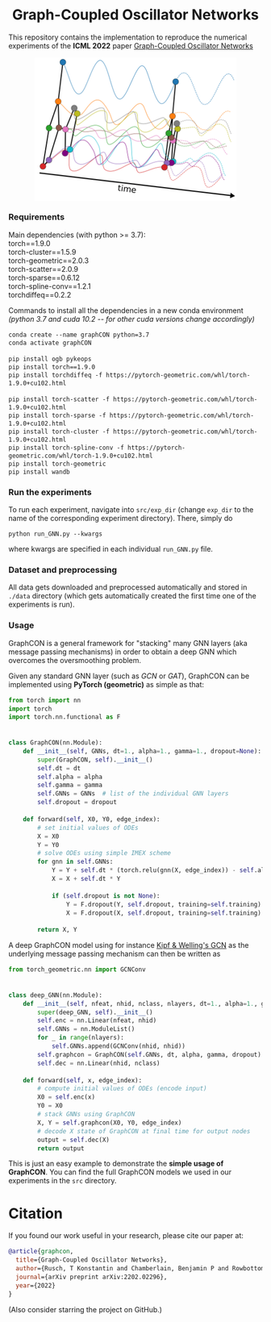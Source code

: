 <h1 align='center'> Graph-Coupled Oscillator Networks </h1>

This repository contains the implementation to reproduce the numerical experiments 
of the **ICML 2022** paper [Graph-Coupled Oscillator Networks](https://arxiv.org/abs/2202.02296)

<p align="center">
<img align="middle" src="./imgs/graphCON_figure.png" width="400" />
</p>

### Requirements
Main dependencies (with python >= 3.7):<br />
torch==1.9.0<br />
torch-cluster==1.5.9<br />
torch-geometric==2.0.3<br />
torch-scatter==2.0.9<br />
torch-sparse==0.6.12<br />
torch-spline-conv==1.2.1<br />
torchdiffeq==0.2.2

Commands to install all the dependencies in a new conda environment <br />
*(python 3.7 and cuda 10.2 -- for other cuda versions change accordingly)*
```
conda create --name graphCON python=3.7
conda activate graphCON

pip install ogb pykeops
pip install torch==1.9.0
pip install torchdiffeq -f https://pytorch-geometric.com/whl/torch-1.9.0+cu102.html

pip install torch-scatter -f https://pytorch-geometric.com/whl/torch-1.9.0+cu102.html
pip install torch-sparse -f https://pytorch-geometric.com/whl/torch-1.9.0+cu102.html
pip install torch-cluster -f https://pytorch-geometric.com/whl/torch-1.9.0+cu102.html
pip install torch-spline-conv -f https://pytorch-geometric.com/whl/torch-1.9.0+cu102.html
pip install torch-geometric
pip install wandb
```

### Run the experiments
To run each experiment, navigate into `src/exp_dir` 
(change `exp_dir` to the name of the corresponding experiment directory).
There, simply do
```
python run_GNN.py --kwargs
```
where kwargs are specified in each individual `run_GNN.py` file.

### Dataset and preprocessing
All data gets downloaded and preprocessed automatically and stored in `./data` directory 
(which gets automatically created the first time one of the experiments is run).

### Usage
GraphCON is a general framework for "stacking" many GNN layers (aka message passing mechanisms)
in order to obtain a deep GNN which overcomes the oversmoothing problem. <br />

Given any standard GNN layer (such as *GCN* or *GAT*), 
GraphCON can be implemented using **PyTorch (geometric)** as simple as that: 
```python
from torch import nn
import torch
import torch.nn.functional as F


class GraphCON(nn.Module):
    def __init__(self, GNNs, dt=1., alpha=1., gamma=1., dropout=None):
        super(GraphCON, self).__init__()
        self.dt = dt
        self.alpha = alpha
        self.gamma = gamma
        self.GNNs = GNNs  # list of the individual GNN layers
        self.dropout = dropout

    def forward(self, X0, Y0, edge_index):
        # set initial values of ODEs
        X = X0
        Y = Y0
        # solve ODEs using simple IMEX scheme
        for gnn in self.GNNs:
            Y = Y + self.dt * (torch.relu(gnn(X, edge_index)) - self.alpha * Y - self.gamma * X)
            X = X + self.dt * Y

            if (self.dropout is not None):
                Y = F.dropout(Y, self.dropout, training=self.training)
                X = F.dropout(X, self.dropout, training=self.training)

        return X, Y
```

A deep GraphCON model using for instance [Kipf & Welling's GCN](https://arxiv.org/abs/1609.02907)
as the underlying message passing mechanism can then be written as

```python
from torch_geometric.nn import GCNConv


class deep_GNN(nn.Module):
    def __init__(self, nfeat, nhid, nclass, nlayers, dt=1., alpha=1., gamma=1., dropout=None):
        super(deep_GNN, self).__init__()
        self.enc = nn.Linear(nfeat, nhid)
        self.GNNs = nn.ModuleList()
        for _ in range(nlayers):
            self.GNNs.append(GCNConv(nhid, nhid))
        self.graphcon = GraphCON(self.GNNs, dt, alpha, gamma, dropout)
        self.dec = nn.Linear(nhid, nclass)

    def forward(self, x, edge_index):
        # compute initial values of ODEs (encode input)
        X0 = self.enc(x)
        Y0 = X0
        # stack GNNs using GraphCON
        X, Y = self.graphcon(X0, Y0, edge_index)
        # decode X state of GraphCON at final time for output nodes
        output = self.dec(X)
        return output
```
This is just an easy example to demonstrate the **simple usage of GraphCON**. 
You can find the full GraphCON models we used in our experiments in the `src` directory.

# Citation
If you found our work useful in your research, please cite our paper at:
```bibtex
@article{graphcon,
  title={Graph-Coupled Oscillator Networks},
  author={Rusch, T Konstantin and Chamberlain, Benjamin P and Rowbottom, James and Mishra, Siddhartha and Bronstein, Michael M},
  journal={arXiv preprint arXiv:2202.02296},
  year={2022}
}
```
(Also consider starring the project on GitHub.)
